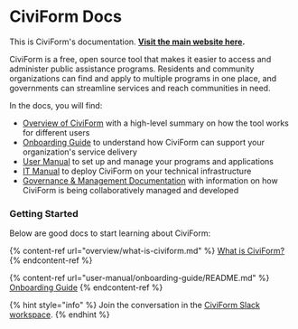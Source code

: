 # CiviForm Docs

This is CiviForm's documentation. **[Visit the main website here](https://civiform.us).**

CiviForm is a free, open source tool that makes it easier to access and administer public assistance programs. Residents and community organizations can find and apply to multiple programs in one place, and governments can streamline services and reach communities in need.

In the docs, you will find:

* [Overview of CiviForm](overview/what-is-civiform.md) with a high-level summary on how the tool works for different users
* [Onboarding Guide](user-manual/onboarding-guide) to understand how CiviForm can support your organization's service delivery
* [User Manual](user-manual/civiform-admin-guide/README.md) to set up and manage your programs and applications
* [IT Manual](it-manual/sre-playbook/README.md) to deploy CiviForm on your technical infrastructure
* [Governance & Management Documentation](governance-and-management/governance/) with information on how CiviForm is being collaboratively managed and developed

### Getting Started

Below are good docs to start learning about CiviForm:

{% content-ref url="overview/what-is-civiform.md" %}
[What is CiviForm?](overview/what-is-civiform.md)
{% endcontent-ref %}

{% content-ref url="user-manual/onboarding-guide/README.md" %}
[Onboarding Guide](user-manual/onboarding-guide/README.md)
{% endcontent-ref %}

{% hint style="info" %}
Join the conversation in the [CiviForm Slack workspace](https://civiform.slack.com).
{% endhint %}
